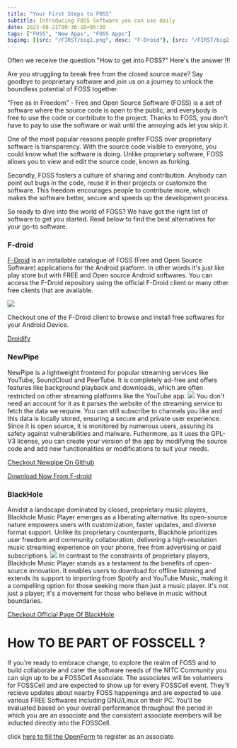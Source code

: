 ```yaml
---
title: "Your First Steps to FOSS"
subtitle: Introducing FOSS Software you can use daily 
date: 2023-08-21T00:36:10+05:30
tags: ["FOSS", "New Apps", "FOSS Apps"]
bigimg: [{src: "/FIRST/big1.png", desc: "F-Droid"}, {src: "/FIRST/big2.webp", desc: "Free as in FREEDOM"}]
---
```


Often we receive the question "How to get into FOSS?" Here's the answer !!! 

Are you struggling to break free from the closed source maze? Say goodbye to proprietary software and join us on a journey to unlock the boundless potential of FOSS together. 

"Free as in Freedom" - Free and Open Source Software (FOSS) is a set of software where the source code is open to the public, and everybody is free to use the code or contribute to the project. Thanks to FOSS, you don't have to pay to use the software or wait until the annoying ads let you skip it.

One of the most popular reasons people prefer FOSS over proprietary software is transparency. With the source code visible to everyone, you could know what the software is doing. Unlike proprietary software, FOSS allows you to view and edit the source code, known as forking.

Secondly, FOSS fosters a culture of sharing and contribution. Anybody can point out bugs in the code, reuse it in their projects or customize the software. This freedom encourages people to contribute more, which makes the software better, secure and speeds up the development process. 

So ready to dive into the world of FOSS? We have got the right list of software to get you started. Read below to find the best alternatives for your go-to software.



### F-droid
[F-Droid](https://f-droid.org/en/) is an installable catalogue of FOSS (Free and Open Source Software) applications for the Android platform. In other words it's just like play store but with FREE and Open source Android softwares. You can access the F-Droid repository using the official F-Droid client or many other free clients that are available. 

![](/FIRST/droidify1.png)

Checkout one of the F-Droid client to browse and install free softwares for your Android Device.


[Droidify](https://github.com/Droid-ify/client)


### NewPipe
NewPipe is a lightweight frontend for popular streaming services like YouTube, SoundCloud and PeerTube. It is completely ad-free and offers features like background playback and downloads, which are often restricted on other streaming platforms like the YouTube app. 
![](/FIRST/newpipe.png)
You don't need an account for it as it parses the website of the streaming service to fetch the data we require. You can still subscribe to channels you like and this data is locally stored, ensuring a secure and private user experience. Since it is open source, it is monitored by numerous users, assuring its safety against vulnerabilities and malware. Futhermore, as it uses  the GPL-V3 license, you can create your version of the app by modifying the source code and add new functionalities or modifications to suit your needs.

[Checkout Newpipe On Github](https://github.com/TeamNewPipe/NewPipe)

[Download Now From F-droid](https://f-droid.org/en/packages/org.schabi.newpipe/)

### BlackHole
Amidst a landscape dominated by closed, proprietary music players, Blackhole Music Player emerges as a liberating alternative. Its open-source nature empowers users with customization, faster updates, and diverse format support. Unlike its proprietary counterparts, Blackhole prioritizes user freedom and community collaboration, delivering a high-resolution music streaming experience on your phone, free from advertising or paid subscriptions.
![](/FIRST/blackhole.webp)
In contrast to the constraints of proprietary players, Blackhole Music Player stands as a testament to the benefits of open-source innovation. It enables users to download for offline listening and extends its support to importing from Spotify and YouTube Music, making it a compelling option for those seeking more than just a music player. It's not just a player; it's a movement for those who believe in music without boundaries.

[Checkout Official Page Of BlackHole](https://sangwan5688.github.io/)


# How TO BE PART OF FOSSCELL ?

If you're ready to embrace change, to explore the realm of FOSS and to build collaborate and cater the software needs of the NITC Community you can sign up to be a FOSSCell Associate. The associates will be volunteers for FOSSCell and are expected to show up for every FOSSCell event. They'll recieve updates about nearby FOSS happenings and are expected to use various FREE Softwares including GNU/Linux on their PC.
You'll be evaluated based on your overall performance throughout the period in which you are an associate and the consistent associate members will be inducted directly into the FOSSCell.

click [here to fill the OpenForm](https://opnform.com/forms/fosscell-associate-registration-form-f28vjv) to register as an associate 
